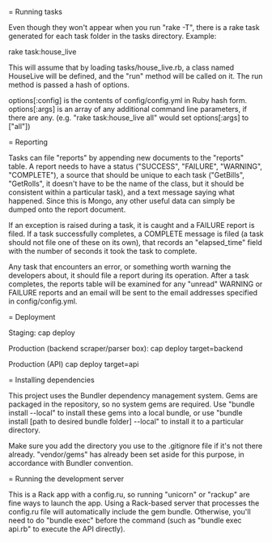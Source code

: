 = Running tasks

Even though they won't appear when you run "rake -T", there is a rake task generated for each task folder in the tasks directory.  Example:

  rake task:house_live

This will assume that by loading tasks/house_live.rb, a class named HouseLive will be defined, and the "run" method will be called on it.  The run method is passed a hash of options.

options[:config] is the contents of config/config.yml in Ruby hash form.
options[:args] is an array of any additional command line parameters, if there are any. (e.g. "rake task:house_live all" would set options[:args] to ["all"])


= Reporting

Tasks can file "reports" by appending new documents to the "reports" table. A report needs to have a status ("SUCCESS", "FAILURE", "WARNING", "COMPLETE"), a source that should be unique to each task ("GetBills", "GetRolls", it doesn't have to be the name of the class, but it should be consistent within a particular task), and a text message saying what happened. Since this is Mongo, any other useful data can simply be dumped onto the report document.

If an exception is raised during a task, it is caught and a FAILURE report is filed. If a task successfully completes, a COMPLETE message is filed (a task should not file one of these on its own), that records an "elapsed_time" field with the number of seconds it took the task to complete.

Any task that encounters an error, or something worth warning the developers about, it should file a report during its operation. After a task completes, the reports table will be examined for any "unread" WARNING or FAILURE reports and an email will be sent to the email addresses specified in config/config.yml.


= Deployment

Staging: 
  cap deploy

Production (backend scraper/parser box):
  cap deploy target=backend

Production (API)
  cap deploy target=api


= Installing dependencies

This project uses the Bundler dependency management system. Gems are packaged in the repository, so no system gems are required. Use "bundle install --local" to install these gems into a local bundle, or use "bundle install [path to desired bundle folder]  --local" to install it to a particular directory. 

Make sure you add the directory you use to the .gitignore file if it's not there already. "vendor/gems" has already been set aside for this purpose, in accordance with Bundler convention.


= Running the development server

This is a Rack app with a config.ru, so running "unicorn" or "rackup" are fine ways to launch the app. Using a Rack-based server that processes the config.ru file will automatically include the gem bundle.  Otherwise, you'll need to do "bundle exec" before the command (such as "bundle exec api.rb" to execute the API directly).